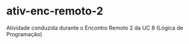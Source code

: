 # ativ-enc-remoto-2
Atividade conduzida durante o Encontro Remoto 2 da UC 8 (Lógica de Programação)
